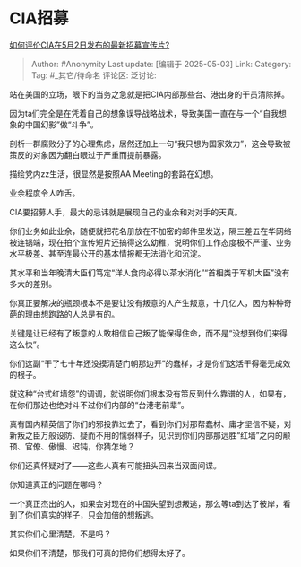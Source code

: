 # CIA招募
[如何评价CIA在5月2日发布的最新招募宣传片?](https://www.zhihu.com/question/1901602325413466181/answer/1901768774941643308)

> Author: #Anonymity
> Last update: [编辑于 2025-05-03]
> Link:
> Category:
> Tag: #_其它/待命名
> 评论区:
> 泛讨论:

站在美国的立场，眼下的当务之急就是把CIA内部那些台、港出身的干员清除掉。

因为ta们完全是在凭着自己的想象误导战略战术，导致美国一直在与一个“自我想象的中国幻影”做“斗争”。

剖析一群腐败分子的心理焦虑，居然还加上一句“我只想为国家效力”，这会导致被策反的对象因为翻白眼过于严重而提前暴露。

描绘党内zz生活，很显然是按照AA Meeting的套路在幻想。

业余程度令人咋舌。

CIA要招募人手，最大的忌讳就是展现自己的业余和对对手的天真。

你们业务如此业余，随便就把花名册放在不加密的邮件里发送，隔三差五在华网络被连锅端，现在拍个宣传短片还搞得这么幼稚，说明你们工作态度极不严谨、业务水平极差、甚至连最公开的基本情报都无法消化和沉淀。

其水平和当年晚清大臣们笃定“洋人食肉必得以茶水消化”“首相类于军机大臣”没有多大的差别。

你真正要解决的瓶颈根本不是要让没有叛意的人产生叛意，十几亿人，因为种种奇葩的理由想跑路的人总是有的。

关键是让已经有了叛意的人敢相信自己叛了能保得住命，而不是“没想到你们来得这么快”。

你们这副“干了七十年还没摸清楚门朝那边开”的蠢样，才是你们这活干得毫无成效的根子。

就这种“台式红墙怨”的调调，就说明你们根本没有策反到什么靠谱的人，如果有，在你们那边也绝对斗不过你们内部的“台港老前辈”。

真有国内精英信了你们的邪投靠过去了，看到你们对那帮蠢材、庸才坚信不疑，对新叛之臣万般设防、疑而不用的懦弱样子，见识到你们内部那远胜“红墙”之内的颟顸、官僚、傲慢、迟钝，你猜怎地？

你们还真怀疑对了——这些人真有可能扭头回来当双面间谍。

你知道真正的问题在哪吗？

一个真正杰出的人，如果会对现在的中国失望到想叛逃，那么等ta到达了彼岸，看到了你们真实的样子，只会加倍的想叛逃。

其实你们心里清楚，不是吗？

如果你们不清楚，那我们可真的把你们想得太好了。
